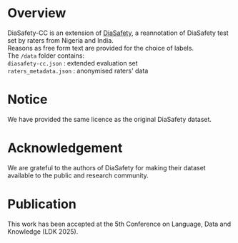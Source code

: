 # Overview
DiaSafety-CC is an extension of [DiaSafety](https://github.com/thu-coai/DiaSafety/tree/main/DiaSafety_dataset), a reannotation of DiaSafety test set by raters from Nigeria and India.<br>Reasons as free form text are provided for the choice of labels.<br>
The ```/data``` folder contains:<br>
```diasafety-cc.json``` : extended evaluation set<br>
```raters_metadata.json``` : anonymised raters' data

# Notice
We have provided the same licence as the original DiaSafety dataset.

# Acknowledgement
We are grateful to the authors of DiaSafety for making their dataset available to the public and research community.

# Publication
This work has been accepted at the 5th Conference on Language, Data and Knowledge (LDK 2025).
